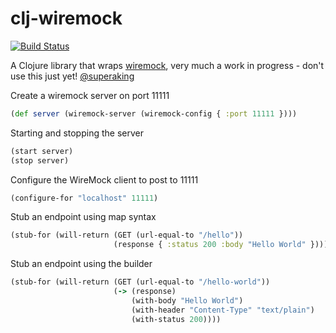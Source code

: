 # clj-wiremock

[![Build Status](https://travis-ci.org/alexanderjamesking/clj-wiremock.svg)](https://travis-ci.org/alexanderjamesking/clj-wiremock)

A Clojure library that wraps [wiremock](https://github.com/tomakehurst/wiremock), very much a work in progress - don't use this just yet! [@superaking](https://twitter.com/superaking)

Create a wiremock server on port 11111
```clojure
(def server (wiremock-server (wiremock-config { :port 11111 })))
```

Starting and stopping the server
```clojure
(start server)
(stop server)
```

Configure the WireMock client to post to 11111
```clojure
(configure-for "localhost" 11111)
```

Stub an endpoint using map syntax
```clojure
(stub-for (will-return (GET (url-equal-to "/hello")) 
                       (response { :status 200 :body "Hello World" })))
```

Stub an endpoint using the builder
```clojure
(stub-for (will-return (GET (url-equal-to "/hello-world")) 
                       (-> (response) 
                           (with-body "Hello World")
                           (with-header "Content-Type" "text/plain")
                           (with-status 200))))
```
